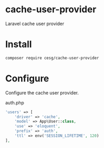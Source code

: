 # cache-user-provider
Laravel cache user provider

# Install
```sh
composer require cesg/cache-user-provider
```

# Configure
Configure the cache user provider.

auth.php

```php
'users' => [
    'driver' => 'cache',
    'model' => App\User::class,
    'use' => 'eloquent',
    'prefix' => 'auth',
    'ttl' => env('SESSION_LIFETIME', 120)
],
```



